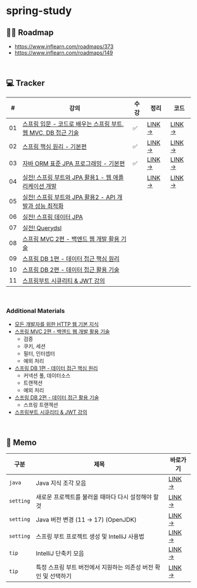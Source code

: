 # spring-study

## 🤸‍♀️ Roadmap
- <https://www.inflearn.com/roadmaps/373>
- <https://www.inflearn.com/roadmaps/149>

<br>

## 💻 Tracker

| # | 강의 | 수강 | 정리 | 코드 |
| --- | --- | --- | --- | --- |
| 01 | [스프링 입문 - 코드로 배우는 스프링 부트, 웹 MVC, DB 접근 기술](https://www.inflearn.com/course/%EC%8A%A4%ED%94%84%EB%A7%81-%EC%9E%85%EB%AC%B8-%EC%8A%A4%ED%94%84%EB%A7%81%EB%B6%80%ED%8A%B8) | ✅ | [LINK →](https://github.com/seungriyou/spring-study/issues/4) | [LINK →](01-introduction/hello-spring) |
| 02 | [스프링 핵심 원리 - 기본편](https://www.inflearn.com/course/%EC%8A%A4%ED%94%84%EB%A7%81-%ED%95%B5%EC%8B%AC-%EC%9B%90%EB%A6%AC-%EA%B8%B0%EB%B3%B8%ED%8E%B8) | ✅ | [LINK →](https://github.com/seungriyou/spring-study/issues/5) | [LINK →](02-core_basic/core)  |
| 03 | [자바 ORM 표준 JPA 프로그래밍 - 기본편](https://www.inflearn.com/course/ORM-JPA-Basic) | ✅ | [LINK →](https://github.com/seungriyou/spring-study/issues/6) | [LINK →](03-jpa_basic) |
| 04 | [실전! 스프링 부트와 JPA 활용1 - 웹 애플리케이션 개발](https://www.inflearn.com/course/%EC%8A%A4%ED%94%84%EB%A7%81%EB%B6%80%ED%8A%B8-JPA-%ED%99%9C%EC%9A%A9-1) | |  [LINK →](https://github.com/seungriyou/spring-study/issues/7) | [LINK →](04-jpa_1_app/jpashop) |
| 05 | [실전! 스프링 부트와 JPA 활용2 - API 개발과 성능 최적화](https://www.inflearn.com/course/%EC%8A%A4%ED%94%84%EB%A7%81%EB%B6%80%ED%8A%B8-JPA-API%EA%B0%9C%EB%B0%9C-%EC%84%B1%EB%8A%A5%EC%B5%9C%EC%A0%81%ED%99%94) | |  |  |
| 06 | [실전! 스프링 데이터 JPA](https://www.inflearn.com/course/%EC%8A%A4%ED%94%84%EB%A7%81-%EB%8D%B0%EC%9D%B4%ED%84%B0-JPA-%EC%8B%A4%EC%A0%84) | |  |  |
| 07 | [실전! Querydsl](https://www.inflearn.com/course/querydsl-%EC%8B%A4%EC%A0%84) | |  |  |
| 08 | [스프링 MVC 2편 - 백엔드 웹 개발 활용 기술](https://www.inflearn.com/course/%EC%8A%A4%ED%94%84%EB%A7%81-mvc-2) | |  |  |
| 09 | [스프링 DB 1편 - 데이터 접근 핵심 원리](https://www.inflearn.com/course/%EC%8A%A4%ED%94%84%EB%A7%81-db-1) | |  |  |
| 10 | [스프링 DB 2편 - 데이터 접근 활용 기술](https://www.inflearn.com/course/%EC%8A%A4%ED%94%84%EB%A7%81-db-2) | |  |  |
| 11 | [스프링부트 시큐리티 & JWT 강의](https://www.inflearn.com/course/%EC%8A%A4%ED%94%84%EB%A7%81%EB%B6%80%ED%8A%B8-%EC%8B%9C%ED%81%90%EB%A6%AC%ED%8B%B0) | | | |

<br>

### Additional Materials
- [모든 개발자를 위한 HTTP 웹 기본 지식](https://www.inflearn.com/course/http-%EC%9B%B9-%EB%84%A4%ED%8A%B8%EC%9B%8C%ED%81%AC)
- [스프링 MVC 2편 - 백엔드 웹 개발 활용 기술](https://www.inflearn.com/course/%EC%8A%A4%ED%94%84%EB%A7%81-mvc-2)
  - 검증
  - 쿠키, 세션
  - 필터, 인터셉터
  - 예외 처리
- [스프링 DB 1편 - 데이터 접근 핵심 원리](https://www.inflearn.com/course/%EC%8A%A4%ED%94%84%EB%A7%81-db-1)
  - 커넥션 풀, 데이터소스
  - 트랜잭션
  - 예외 처리
- [스프링 DB 2편 - 데이터 접근 활용 기술](https://www.inflearn.com/course/%EC%8A%A4%ED%94%84%EB%A7%81-db-2)
  - 스프링 트랜잭션
- [스프링부트 시큐리티 & JWT 강의](https://www.inflearn.com/course/%EC%8A%A4%ED%94%84%EB%A7%81%EB%B6%80%ED%8A%B8-%EC%8B%9C%ED%81%90%EB%A6%AC%ED%8B%B0)

<br>

## 📝 Memo
| 구분 | 제목 | 바로가기 |
| --- | --- | --- |
| `java` | Java 지식 조각 모음 | [LINK →](https://github.com/seungriyou/spring-study/issues/9) |
| `setting` | 새로운 프로젝트를 불러올 때마다 다시 설정해야 할 것 | [LINK →](https://github.com/seungriyou/spring-study/issues/2#issuecomment-1890870223) |
| `setting` | Java 버전 변경 (11 → 17) (OpenJDK) | [LINK →](https://github.com/seungriyou/spring-study/issues/1) |
| `setting` | 스프링 부트 프로젝트 생성 및 IntelliJ 사용법 | [LINK →](https://github.com/seungriyou/spring-study/issues/2) |
| `tip` | IntelliJ 단축키 모음 | [LINK →](https://github.com/seungriyou/spring-study/issues/3) |
| `tip` | 특정 스프링 부트 버전에서 지원하는 의존성 버전 확인 및 선택하기 | [LINK →](https://github.com/seungriyou/spring-study/issues/8) |
